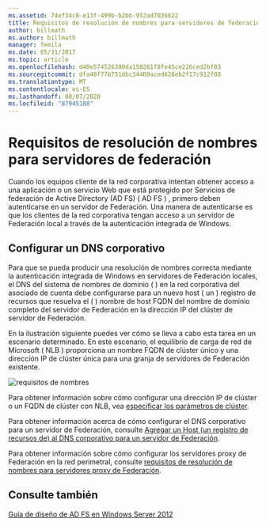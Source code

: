 ```yaml
---
ms.assetid: 74ef34c8-e13f-499b-b2bb-952ad7036622
title: Requisitos de resolución de nombres para servidores de federación
author: billmath
ms.author: billmath
manager: femila
ms.date: 05/31/2017
ms.topic: article
ms.openlocfilehash: d40e574526380da158261f8fe45ce226ced2bf03
ms.sourcegitcommit: dfa48f77b751dbc34409aced628eb2f17c912f08
ms.translationtype: MT
ms.contentlocale: es-ES
ms.lasthandoff: 08/07/2020
ms.locfileid: "87945188"
---
```

# <a name="name-resolution-requirements-for-federation-servers"></a>Requisitos de resolución de nombres para servidores de federación

Cuando los equipos cliente de la red corporativa intentan obtener acceso a una aplicación o un servicio Web que está protegido por Servicios de federación de Active Directory (AD FS) \( AD FS \) , primero deben autenticarse en un servidor de Federación. Una manera de autenticarse es que los clientes de la red corporativa tengan acceso a un servidor de Federación local a través de la autenticación integrada de Windows.

## <a name="configure-corporate-dns"></a>Configurar un DNS corporativo
Para que se pueda producir una resolución de nombres correcta mediante la autenticación integrada de Windows en servidores de Federación locales, el DNS del sistema de nombres de dominio \( \) en la red corporativa del asociado de cuenta debe configurarse para un nuevo host \( un \) registro de recursos que resuelva el \( \) nombre de host FQDN del nombre de dominio completo del servidor de Federación en la dirección IP del clúster de servidor de Federación.

En la ilustración siguiente puedes ver cómo se lleva a cabo esta tarea en un escenario determinado. En este escenario, el equilibrio de carga de red de Microsoft \( NLB \) proporciona un nombre FQDN de clúster único y una dirección IP de clúster única para una granja de servidores de Federación existente.

![requisitos de nombres](media/adfs2_deploy_single_fs.gif)

Para obtener información sobre cómo configurar una dirección IP de clúster o un FQDN de clúster con NLB, vea [especificar los parámetros de clúster](https://go.microsoft.com/fwlink/?LinkId=75282).

Para obtener información acerca de cómo configurar el DNS corporativo para un servidor de Federación, consulte [Agregar un Host &#40;un registro de recursos de&#41; al DNS corporativo para un servidor de Federación](../../ad-fs/deployment/Add-a-Host--A--Resource-Record-to-Corporate-DNS-for-a-Federation-Server.md).

Para obtener información sobre cómo configurar los servidores proxy de Federación en la red perimetral, consulte [requisitos de resolución de nombres para servidores proxy de Federación](Name-Resolution-Requirements-for-Federation-Server-Proxies.md).


## <a name="see-also"></a>Consulte también
[Guía de diseño de AD FS en Windows Server 2012](AD-FS-Design-Guide-in-Windows-Server-2012.md)
